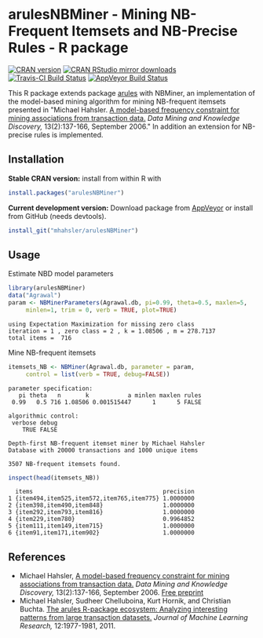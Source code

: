 # arulesNBMiner - Mining NB-Frequent Itemsets and NB-Precise Rules - R package

[![CRAN version](https://www.r-pkg.org/badges/version/arulesNBMiner)](https://CRAN.R-project.org/package=arulesNBMiner) 
[![CRAN RStudio mirror downloads](https://cranlogs.r-pkg.org/badges/arulesNBMiner)](https://CRAN.R-project.org/package=arulesNBMiner)
[![Travis-CI Build Status](https://travis-ci.org/mhahsler/arulesNBMiner.svg?branch=master)](https://travis-ci.org/mhahsler/arulesNBMiner)
[![AppVeyor Build Status](https://ci.appveyor.com/api/projects/status/github/mhahsler/arulesNBMiner?branch=master&svg=true)](https://ci.appveyor.com/project/mhahsler/arulesNBMiner)

This R package 
extends package [arules](https://github.com/mhahsler/arules) with
NBMiner, an implementation of the model-based mining algorithm 
    for mining NB-frequent itemsets presented in "Michael Hahsler. [A
    model-based frequency constraint for mining associations from
    transaction data.](http://dx.doi.org/10.1007/s10618-005-0026-2) _Data Mining and Knowledge Discovery,_ 13(2):137-166, September 2006." 
    In addition an extension for NB-precise rules is implemented. 

## Installation

__Stable CRAN version:__ install from within R with
```R
install.packages("arulesNBMiner")
```
__Current development version:__ Download package from [AppVeyor](https://ci.appveyor.com/project/mhahsler/arulesNBMiner/build/artifacts) or install from GitHub (needs devtools).
```R 
install_git("mhahsler/arulesNBMiner")
```


## Usage

Estimate NBD model parameters
```R
library(arulesNBMiner)
data("Agrawal")
param <- NBMinerParameters(Agrawal.db, pi=0.99, theta=0.5, maxlen=5,
     minlen=1, trim = 0, verb = TRUE, plot=TRUE) 
```

```
using Expectation Maximization for missing zero class
iteration = 1 , zero class = 2 , k = 1.08506 , m = 278.7137 
total items =  716 
```

Mine NB-frequent itemsets
```R
itemsets_NB <- NBMiner(Agrawal.db, parameter = param, 
     control = list(verb = TRUE, debug=FALSE))
```

```
parameter specification:
   pi theta   n       k           a minlen maxlen rules
 0.99   0.5 716 1.08506 0.001515447      1      5 FALSE

algorithmic control:
 verbose debug
    TRUE FALSE

Depth-first NB-frequent itemset miner by Michael Hahsler
Database with 20000 transactions and 1000 unique items

3507 NB-frequent itemsets found.
```

```R
inspect(head(itemsets_NB))
```

```
  items                                     precision
1 {item494,item525,item572,item765,item775} 1.0000000
2 {item398,item490,item848}                 1.0000000
3 {item292,item793,item816}                 1.0000000
4 {item229,item780}                         0.9964852
5 {item111,item149,item715}                 1.0000000
6 {item91,item171,item902}                  1.0000000
```

## References

* Michael Hahsler, [A
    model-based frequency constraint for mining associations from
    transaction data.](http://dx.doi.org/10.1007/s10618-005-0026-2)
     _Data Mining and Knowledge Discovery,_ 13(2):137-166,
    September 2006. 
    [Free preprint](http://michael.hahsler.net/research/nbd_dami2005/nbd_associationrules_dami2005.pdf)
* Michael Hahsler, Sudheer Chelluboina, Kurt Hornik, and Christian Buchta. [The arules R-package ecosystem: Analyzing interesting patterns from large transaction datasets.](http://jmlr.csail.mit.edu/papers/v12/hahsler11a.html) _Journal of Machine Learning Research,_ 12:1977-1981, 2011.

